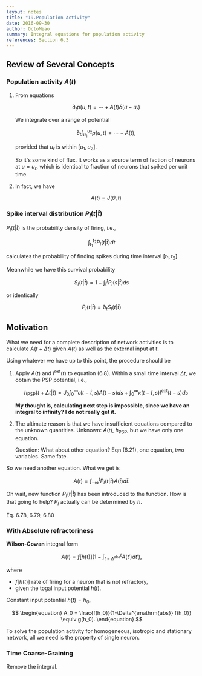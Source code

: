 ```yaml
---
layout: notes
title: "19.Population Activity"
date: 2016-09-30
author: OctoMiao
summary: Integral equations for population activity
references: Section 6.3
---
```



## Review of Several Concepts


### Population activity $A(t)$

1. From equations

   $$
   \begin{equation}\partial_t p(u,t)= \cdots + A(t)\delta(u-u_r)\end{equation}
   $$

   We integrate over a range of potential

   $$\begin{equation} \partial_t \int_{u_1}^{u_2} p(u,t) = \cdots + A(t), \end{equation}$$

   provided that $u_r$ is within $[u_1,u_2]$.

   So it's some kind of flux. It works as a source term of faction of neurons at $u=u_r$, which is identical to fraction of neurons that spiked per unit time.
2. In fact, we have

   $$
   \begin{equation}
   A(t)  = J(\theta,t)
   \end{equation}
   $$


### Spike interval distribution $P_I(t\vert \hat t)$

$P_I(t\vert \hat t)$ is the probability density of firing, i.e.,

$$
\begin{equation}
\int_{t_1}^{t_2} P_I(t\vert \hat t) dt
\end{equation}
$$

calculates the probability of finding spikes during time interval $[t_1,t_2]$.

Meanwhile we have this survival probability

$$
\begin{equation}
S_I(t\vert \hat t) = 1 - \int_{\hat t}^t P_I(s\vert \hat t) ds
\end{equation}
$$

or identically

$$
\begin{equation}
P_I(t\vert \hat t) = \partial_t S_I(t\vert \hat t)
\end{equation}
$$



## Motivation

What we need for a complete description of network activities is to calculate $A(t+\Delta t)$ given $A(t)$ as well as the external input at $t$.

Using whatever we have up to this point, the procedure should be

1. Apply $A(t)$ and $I^{\mathrm{ext}}(t)$ to equation (6.8). Within a small time interval $\Delta t$, we obtain the PSP potential, i.e.,

   $$
   h_{\mathrm{PSP}}(t + \Delta t\vert \hat t) = J_0 \int_0^\infty \epsilon(t - \hat t, s) A(t - s) ds + \int_0^\infty \kappa(t-\hat t,s) I^{\mathrm{ext}}(t-s) ds
   $$

   **My thought is, calculating next step is impossible, since we have an integral to infinity? I do not really get it.**
2. The ultimate reason is that we have insufficient equations compared to the unknown quantities.
   Unknown: $A(t)$, $h_{\mathrm{PSP}}$, but we have only one equation.

   Question: What about other equation? Eqn (6.21), one equation, two variables. Same fate.

So we need another equation. What we get is

$$
A(t) = \int_{-\infty}^t P_I(t\vert \hat t) A(\hat t) d\hat t.
$$

Oh wait, new function $P_I(t\vert \hat t)$ has been introduced to the function. How is that going to help? $P_I$ actually can be determined by $h$.

Eq. 6.78, 6.79, 6.80


### With Absolute refractoriness

**Wilson-Cowan** integral form

$$
\begin{equation}
A(t) = f[h(t)]\left( 1 - \int_{t-\Delta^{\mathrm{abs}}}^t A(t') dt' \right),
\end{equation}
$$

where

* $f[h(t)]$ rate of firing for a neuron that is not refractory,
* given the togal input potential $h(t)$.

Constant input potential $h(t)=h_0$,

$$
\begin{equation}
A_0 = \frac{f(h_0)}{1-\Delta^{\mathrm{abs}} f(h_0)} \equiv g(h_0).
\end{equation}
$$

To solve the population activity for homogeneous, isotropic and stationary network, all we need is the property of single neuron.


### Time Coarse-Graining

Remove the integral.

